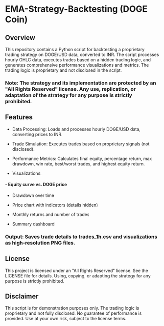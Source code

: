# EMA-Strategy-Backtesting (DOGE Coin)

## Overview
This repository contains a Python script for backtesting a proprietary trading strategy on DOGE/USD data, converted to INR. The script processes hourly OHLC data, executes trades based on a hidden trading logic, and generates comprehensive performance visualizations and metrics. The trading logic is proprietary and not disclosed in the script.

### Note: The strategy and its implementation are protected by an "All Rights Reserved" license. Any use, replication, or adaptation of the strategy for any purpose is strictly prohibited.

## Features
- Data Processing: Loads and processes hourly DOGE/USD data, converting prices to INR.

- Trade Simulation: Executes trades based on proprietary signals (not disclosed).

- Performance Metrics: Calculates final equity, percentage return, max drawdown, win rate, best/worst trades, and highest equity return.

- Visualizations:

#### - Equity curve vs. DOGE price

- Drawdown over time

- Price chart with indicators (details hidden)

- Monthly returns and number of trades

- Summary dashboard

### Output: Saves trade details to trades_1h.csv and visualizations as high-resolution PNG files.

## License

This project is licensed under an "All Rights Reserved" license. See the LICENSE file for details. Using, copying, or adapting the strategy for any purpose is strictly prohibited.

## Disclaimer

This script is for demonstration purposes only. The trading logic is proprietary and not fully disclosed. No guarantee of performance is provided. Use at your own risk, subject to the license terms.
